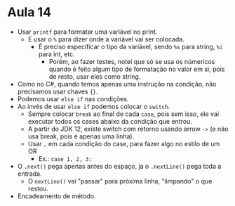 # Aula 14

* Usar `printf` para formatar uma variável no print.
  * E usar o `%` para dizer onde a variável vai ser colocada.
    * É preciso especificar o tipo da variável, sendo `%s` para string, `%i` para int, etc.
      * Porém, ao fazer testes, notei que só se usa os númericos quando é feito algum tipo de formatação no valor em si, pois de resto, usar eles como string.
* Como no C#, quando temos apenas uma instrução na condição, não precisamos usar chaves `{}`.
* Podemos usar `else if` nas condições.
* Ao invés de usar `else if` podemos colocar o `switch`.
  * Sempre colocar `break` ao final de cada `case`, pois sem isso, ele vai executar todos os cases abaixo da condição que entrou.
  * A partir do JDK 12, existe switch com retorno usando arrow `->` (e não usa break, pois é apenas uma linha).
  * Usar `,` em cada condição do case, para fazer algo no estilo de um OR
    * Ex.: `case 1, 2, 3:`
* O `.next()` pega apenas antes do espaço, ja o `.nextLine()` pega toda a entrada.
  * O `nextLine()` vai "passar" para próxima linha, "limpando" o que restou.
* Encadeamento de método.